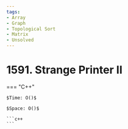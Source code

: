 ```yaml
---
tags:
- Array
- Graph
- Topological Sort
- Matrix
- Unsolved
---
```



# 1591. Strange Printer II

=== "C++"

    $Time: O()$

    $Space: O()$

    ```c++
    ```
